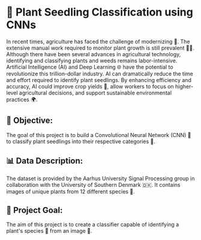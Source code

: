 # 🌱 **Plant Seedling Classification using CNNs**

In recent times, agriculture has faced the challenge of modernizing 🌾. The extensive manual work required to monitor plant growth is still prevalent 🧑‍🌾. Although there have been several advances in agricultural technology, identifying and classifying plants and weeds remains labor-intensive.  
Artificial Intelligence (AI) and Deep Learning 🌐 have the potential to revolutionize this trillion-dollar industry. AI can dramatically reduce the time and effort required to identify plant seedlings. By enhancing efficiency and accuracy, AI could improve crop yields 🌾, allow workers to focus on higher-level agricultural decisions, and support sustainable environmental practices 🌍.

## 🎯 **Objective:**
The goal of this project is to build a Convolutional Neural Network (CNN) 🧠 to classify plant seedlings into their respective categories 🌱.

## 📊 **Data Description:**
The dataset is provided by the Aarhus University Signal Processing group in collaboration with the University of Southern Denmark 🇩🇰. It contains images of unique plants from 12 different species 🌿.

## 🚀 **Project Goal:**
The aim of this project is to create a classifier capable of identifying a plant's species 🌾 from an image 📸.
